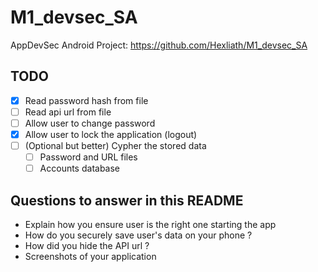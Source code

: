 # M1_devsec_SA

AppDevSec Android Project: https://github.com/Hexliath/M1_devsec_SA

## TODO

- [x] Read password hash from file
- [ ] Read api url from file
- [ ] Allow user to change password
- [x] Allow user to lock the application (logout)
- [ ] (Optional but better) Cypher the stored data
    - [ ] Password and URL files
    - [ ] Accounts database

## Questions to answer in this README

- Explain how you ensure user is the right one starting the app
- How do you securely save user's data on your phone ?
- How did you hide the API url ?
- Screenshots of your application
